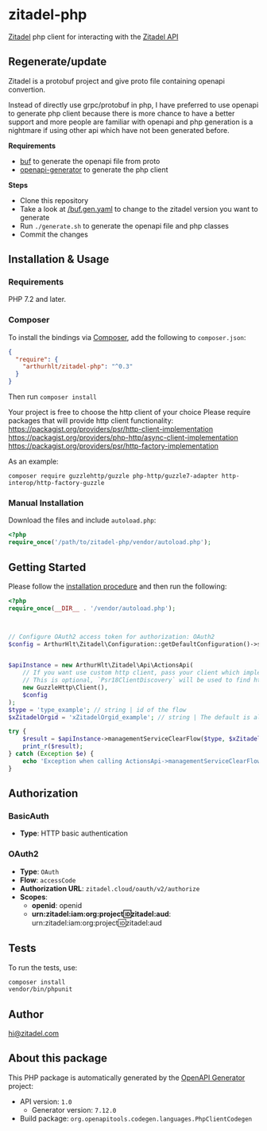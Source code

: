 # zitadel-php

[Zitadel](https://zitadel.com) php client for interacting with the [Zitadel API](https://zitadel.com/docs/api/)

## Regenerate/update

Zitadel is a protobuf project and give proto file containing openapi convertion.

Instead of directly use grpc/protobuf in php, I have preferred to use openapi to generate php client because
there is more chance to have a better support and more people are familiar with openapi and php generation is a
nightmare if using other api which have not been generated before.

**Requirements**

- [buf](https://buf.build/docs/install) to generate the openapi file from proto
- [openapi-generator](https://openapi-generator.tech/docs/installation) to generate the php client

**Steps**

- Clone this repository
- Take a look at [/buf.gen.yaml](/buf.gen.yaml) to change to the zitadel version you want to generate
- Run `./generate.sh` to generate the openapi file and php classes
- Commit the changes

## Installation & Usage

### Requirements

PHP 7.2 and later.

### Composer

To install the bindings via [Composer](https://getcomposer.org/), add the following to `composer.json`:

```json
{
  "require": {
    "arthurhlt/zitadel-php": "^0.3"
  }
}
```

Then run `composer install`

Your project is free to choose the http client of your choice
Please require packages that will provide http client functionality:
https://packagist.org/providers/psr/http-client-implementation
https://packagist.org/providers/php-http/async-client-implementation
https://packagist.org/providers/psr/http-factory-implementation

As an example:

```
composer require guzzlehttp/guzzle php-http/guzzle7-adapter http-interop/http-factory-guzzle
```

### Manual Installation

Download the files and include `autoload.php`:

```php
<?php
require_once('/path/to/zitadel-php/vendor/autoload.php');
```

## Getting Started

Please follow the [installation procedure](#installation--usage) and then run the following:

```php
<?php
require_once(__DIR__ . '/vendor/autoload.php');



// Configure OAuth2 access token for authorization: OAuth2
$config = ArthurHlt\Zitadel\Configuration::getDefaultConfiguration()->setAccessToken('YOUR_ACCESS_TOKEN');


$apiInstance = new ArthurHlt\Zitadel\Api\ActionsApi(
    // If you want use custom http client, pass your client which implements `Psr\Http\Client\ClientInterface`.
    // This is optional, `Psr18ClientDiscovery` will be used to find http client. For instance `GuzzleHttp\Client` implements that interface
    new GuzzleHttp\Client(),
    $config
);
$type = 'type_example'; // string | id of the flow
$xZitadelOrgid = 'xZitadelOrgid_example'; // string | The default is always the organization of the requesting user. If you like to get users of another organization include the header. Make sure the user has permission to access the requested data.

try {
    $result = $apiInstance->managementServiceClearFlow($type, $xZitadelOrgid);
    print_r($result);
} catch (Exception $e) {
    echo 'Exception when calling ActionsApi->managementServiceClearFlow: ', $e->getMessage(), PHP_EOL;
}

```

## Authorization

### BasicAuth

- **Type**: HTTP basic authentication

### OAuth2

- **Type**: `OAuth`
- **Flow**: `accessCode`
- **Authorization URL**: `zitadel.cloud/oauth/v2/authorize`
- **Scopes**:
    - **openid**: openid
    - **urn:zitadel:iam:org:project:id:zitadel:aud**: urn:zitadel:iam:org:project:id:zitadel:aud

## Tests

To run the tests, use:

```bash
composer install
vendor/bin/phpunit
```

## Author

hi@zitadel.com

## About this package

This PHP package is automatically generated by the [OpenAPI Generator](https://openapi-generator.tech) project:

- API version: `1.0`
    - Generator version: `7.12.0`
- Build package: `org.openapitools.codegen.languages.PhpClientCodegen`
